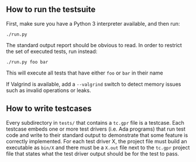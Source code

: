 How to run the testsuite
------------------------

First, make sure you have a Python 3 interpreter available, and then run:

    ./run.py

The standard output report should be obvious to read. In order to restrict the
set of executed tests, run instead:

    ./run.py foo bar

This will execute all tests that have either ``foo`` or ``bar`` in their name

If Valgrind is available, add a ``--valgrind`` switch to detect memory issues
such as invalid operations or leaks.


How to write testcases
----------------------

Every subdirectory in ``tests/`` that contains a ``tc.gpr`` file is a testcase.
Each testcase embeds one or more test drivers (i.e. Ada programs) that run test
code and write to their standard output to demonstrate that some feature is
correctly implemented. For each test driver X, the project file must build an
executable as ``bin/X`` and there must be a ``X.out`` file next to the
``tc.gpr`` project file that states what the test driver output should be for
the test to pass.
